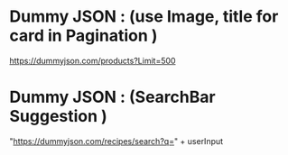# Dummy JSON  : (use Image, title for card in Pagination )

https://dummyjson.com/products?Limit=500



# Dummy JSON : (SearchBar Suggestion )
"https://dummyjson.com/recipes/search?q=" + userInput
